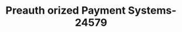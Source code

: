 ---
f_zip-code: 66062
f_state-code: KS
title: Preauth orized Payment Systems-24579
f_phone: 913-782-7649
f_city-only: Olathe
f_address: 15838 South Madison Drive Olathe
f_location-unique-id: '24579'
slug: preauth-orized-payment-systems-24579
updated-on: '2024-05-30T13:46:58.046Z'
created-on: '2024-05-30T13:36:59.803Z'
published-on: '2024-05-30T13:54:32.469Z'
f_city-state: cms/city/olathe-ks.md
f_company: cms/company/preauth-orized-payment-systems.md
f_state: cms/state/kansas.md
layout: '[payday-loan].html'
tags: payday-loan
---